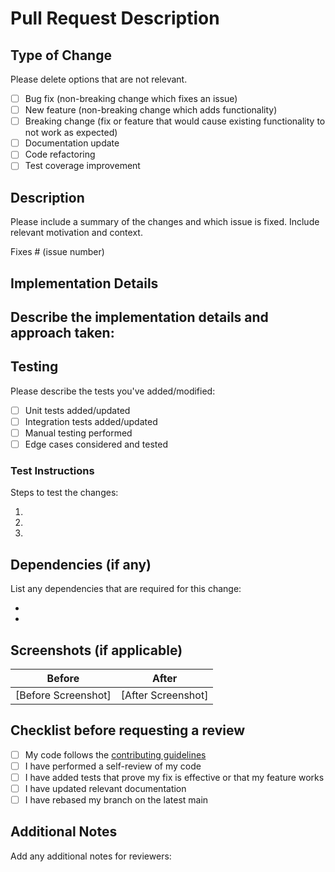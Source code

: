 # Pull Request Description

## Type of Change
Please delete options that are not relevant.

- [ ] Bug fix (non-breaking change which fixes an issue)
- [ ] New feature (non-breaking change which adds functionality)
- [ ] Breaking change (fix or feature that would cause existing functionality to not work as expected)
- [ ] Documentation update
- [ ] Code refactoring
- [ ] Test coverage improvement

## Description
Please include a summary of the changes and which issue is fixed. Include relevant motivation and context.

Fixes # (issue number)

## Implementation Details
Describe the implementation details and approach taken:
-

## Testing
Please describe the tests you've added/modified:

- [ ] Unit tests added/updated
- [ ] Integration tests added/updated
- [ ] Manual testing performed
- [ ] Edge cases considered and tested

### Test Instructions
Steps to test the changes:

1. 
2. 
3. 

## Dependencies (if any)
List any dependencies that are required for this change:

- 
- 

## Screenshots (if applicable)
| Before | After |
|--------|-------|
| [Before Screenshot] | [After Screenshot] |

## Checklist before requesting a review
- [ ] My code follows the [contributing guidelines](CONTRIBUTING.md)
- [ ] I have performed a self-review of my code
- [ ] I have added tests that prove my fix is effective or that my feature works
- [ ] I have updated relevant documentation
- [ ] I have rebased my branch on the latest main

## Additional Notes
Add any additional notes for reviewers: 